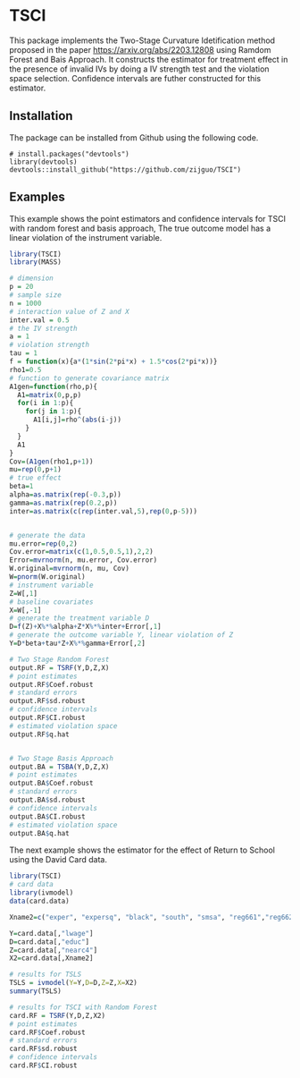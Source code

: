 # TSCI
This package implements the Two-Stage Curvature Idetification method proposed in the paper https://arxiv.org/abs/2203.12808 using Ramdom Forest and Bais Approach. It constructs the estimator for treatment effect in the presence of invalid IVs by doing a IV strength test and the violation space selection. Confidence intervals are futher constructed for this estimator.


## Installation
The package can be installed from Github using the following code.
```
# install.packages("devtools")
library(devtools)
devtools::install_github("https://github.com/zijguo/TSCI")
```

## Examples
This example shows the point estimators and confidence intervals for TSCI with random forest and basis approach, The true outcome model has a linear violation of the instrument variable.

``` r
library(TSCI)
library(MASS)

# dimension
p = 20
# sample size
n = 1000
# interaction value of Z and X
inter.val = 0.5
# the IV strength
a = 1
# violation strength
tau = 1
f = function(x){a*(1*sin(2*pi*x) + 1.5*cos(2*pi*x))}
rho1=0.5
# function to generate covariance matrix
A1gen=function(rho,p){
  A1=matrix(0,p,p)
  for(i in 1:p){
    for(j in 1:p){
      A1[i,j]=rho^(abs(i-j))
    }
  }
  A1
}
Cov=(A1gen(rho1,p+1))
mu=rep(0,p+1)
# true effect
beta=1
alpha=as.matrix(rep(-0.3,p))
gamma=as.matrix(rep(0.2,p))
inter=as.matrix(c(rep(inter.val,5),rep(0,p-5)))


# generate the data
mu.error=rep(0,2)
Cov.error=matrix(c(1,0.5,0.5,1),2,2)
Error=mvrnorm(n, mu.error, Cov.error)
W.original=mvrnorm(n, mu, Cov)
W=pnorm(W.original)
# instrument variable
Z=W[,1]
# baseline covariates
X=W[,-1]
# generate the treatment variable D
D=f(Z)+X%*%alpha+Z*X%*%inter+Error[,1]
# generate the outcome variable Y, linear violation of Z
Y=D*beta+tau*Z+X%*%gamma+Error[,2]

# Two Stage Random Forest
output.RF = TSRF(Y,D,Z,X)
# point estimates
output.RF$Coef.robust
# standard errors
output.RF$sd.robust
# confidence intervals
output.RF$CI.robust
# estimated violation space
output.RF$q.hat


# Two Stage Basis Approach
output.BA = TSBA(Y,D,Z,X)
# point estimates
output.BA$Coef.robust
# standard errors
output.BA$sd.robust
# confidence intervals
output.BA$CI.robust
# estimated violation space
output.BA$q.hat
```

The next example shows the estimator for the effect of Return to School using the David Card data.
 
``` r
library(TSCI)
# card data
library(ivmodel)
data(card.data)

Xname2=c("exper", "expersq", "black", "south", "smsa", "reg661","reg662", "reg663", "reg664", "reg665", "reg666", "reg667","reg668", "smsa66")

Y=card.data[,"lwage"]
D=card.data[,"educ"]
Z=card.data[,"nearc4"]
X2=card.data[,Xname2]

# results for TSLS
TSLS = ivmodel(Y=Y,D=D,Z=Z,X=X2)
summary(TSLS)

# results for TSCI with Random Forest
card.RF = TSRF(Y,D,Z,X2)
# point estimates
card.RF$Coef.robust
# standard errors
card.RF$sd.robust
# confidence intervals
card.RF$CI.robust
```

